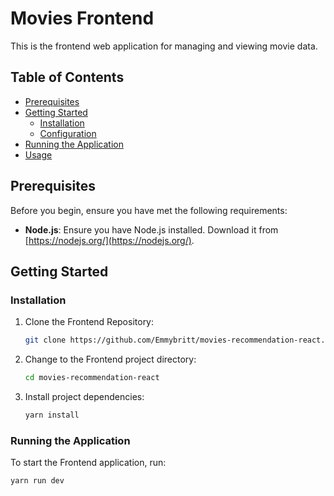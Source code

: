 # Movies Frontend

This is the frontend web application for managing and viewing movie data.

## Table of Contents

- [Prerequisites](#prerequisites)
- [Getting Started](#getting-started)
     - [Installation](#installation)
     - [Configuration](#configuration)
- [Running the Application](#running-the-application)
- [Usage](#usage)

## Prerequisites

Before you begin, ensure you have met the following requirements:

- **Node.js**: Ensure you have Node.js installed. Download it from [https://nodejs.org/](https://nodejs.org/).

## Getting Started

### Installation

1. Clone the Frontend Repository:

      ```bash
      git clone https://github.com/Emmybritt/movies-recommendation-react.git
      ```

2. Change to the Frontend project directory:

      ```bash
      cd movies-recommendation-react
      ```

3. Install project dependencies:
      ```bash
      yarn install
      ```

### Running the Application

To start the Frontend application, run:

```bash
yarn run dev
```
